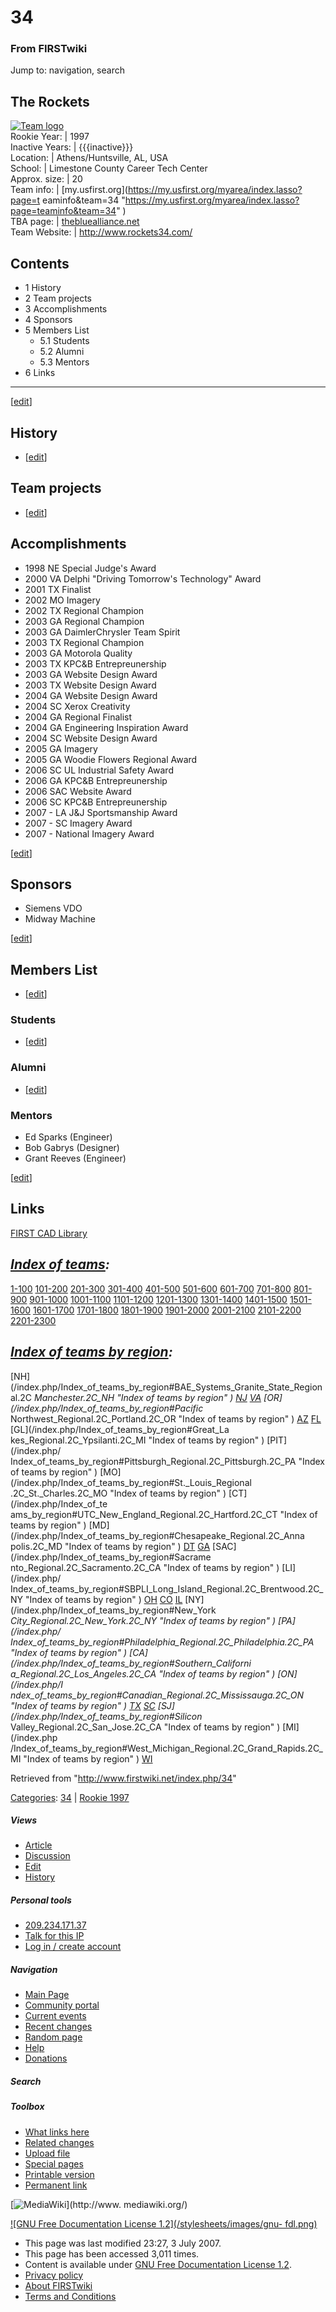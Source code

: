 # 34

### From FIRSTwiki

Jump to: navigation, search

The Rockets  
---  
[![Team logo](/media/1/1c/Team34Logo.JPG)](/index.php/Image:Team34Logo.JPG
"Team logo" )  
Rookie Year: | 1997  
Inactive Years: | {{{inactive}}}  
Location: | Athens/Huntsville, AL, USA  
School: | Limestone County Career Tech Center  
Approx. size: | 20  
Team info: | [my.usfirst.org](https://my.usfirst.org/myarea/index.lasso?page=t
eaminfo&team=34
"https://my.usfirst.org/myarea/index.lasso?page=teaminfo&team=34" )  
TBA page: |
[thebluealliance.net](http://www.thebluealliance.net/tbatv/team.php?team=34
"http://www.thebluealliance.net/tbatv/team.php?team=34" )  
Team Website: | <http://www.rockets34.com/>  
  
  

## Contents

  * 1 History
  * 2 Team projects
  * 3 Accomplishments
  * 4 Sponsors
  * 5 Members List
    * 5.1 Students
    * 5.2 Alumni
    * 5.3 Mentors
  * 6 Links  
---  
  
[[edit](/index.php?title=34&action=edit&section=1 "Edit section: History" )]

## History

  * [[edit](/index.php?title=34&action=edit&section=2 "Edit section: Team projects" )]

## Team projects

  * [[edit](/index.php?title=34&action=edit&section=3 "Edit section: Accomplishments" )]

## Accomplishments

  * 1998 NE Special Judge's Award 
  * 2000 VA Delphi "Driving Tomorrow's Technology" Award 
  * 2001 TX Finalist 
  * 2002 MO Imagery 
  * 2002 TX Regional Champion 
  * 2003 GA Regional Champion 
  * 2003 GA DaimlerChrysler Team Spirit 
  * 2003 TX Regional Champion 
  * 2003 GA Motorola Quality 
  * 2003 TX KPC&amp;B Entrepreunership 
  * 2003 GA Website Design Award 
  * 2003 TX Website Design Award 
  * 2004 GA Website Design Award 
  * 2004 SC Xerox Creativity 
  * 2004 GA Regional Finalist 
  * 2004 GA Engineering Inspiration Award 
  * 2004 SC Website Design Award 
  * 2005 GA Imagery 
  * 2005 GA Woodie Flowers Regional Award 
  * 2006 SC UL Industrial Safety Award 
  * 2006 GA KPC&amp;B Entrepreunership 
  * 2006 SAC Website Award 
  * 2006 SC KPC&amp;B Entrepreunership 
  * 2007 - LA J&amp;J Sportsmanship Award 
  * 2007 - SC Imagery Award 
  * 2007 - National Imagery Award 

[[edit](/index.php?title=34&action=edit&section=4 "Edit section: Sponsors" )]

## Sponsors

  * Siemens VDO 
  * Midway Machine 

[[edit](/index.php?title=34&action=edit&section=5 "Edit section: Members List"
)]

## Members List

  * [[edit](/index.php?title=34&action=edit&section=6 "Edit section: Students" )]

### Students

  * [[edit](/index.php?title=34&action=edit&section=7 "Edit section: Alumni" )]

### Alumni

  * [[edit](/index.php?title=34&action=edit&section=8 "Edit section: Mentors" )]

### Mentors

  * Ed Sparks (Engineer) 
  * Bob Gabrys (Designer) 
  * Grant Reeves (Engineer) 

[[edit](/index.php?title=34&action=edit&section=9 "Edit section: Links" )]

## Links

[FIRST CAD Library](http://www.firstcadlibrary.com
"http://www.firstcadlibrary.com" )

  

_[Index of teams](/index.php/Index_of_teams "Index of teams" ):_  
---  
  
[1-100](/index.php/Index_of_teams#1-100 "Index of teams" )
[101-200](/index.php/Index_of_teams#101-200 "Index of teams" )
[201-300](/index.php/Index_of_teams#201-300 "Index of teams" )
[301-400](/index.php/Index_of_teams#301-400 "Index of teams" )
[401-500](/index.php/Index_of_teams#401-500 "Index of teams" )
[501-600](/index.php/Index_of_teams#501-600 "Index of teams" )
[601-700](/index.php/Index_of_teams#601-700 "Index of teams" )
[701-800](/index.php/Index_of_teams#701-800 "Index of teams" )
[801-900](/index.php/Index_of_teams#801-900 "Index of teams" )
[901-1000](/index.php/Index_of_teams#901-1000 "Index of teams" )
[1001-1100](/index.php/Index_of_teams#1001-1100 "Index of teams" )
[1101-1200](/index.php/Index_of_teams#1101-1200 "Index of teams" )
[1201-1300](/index.php/Index_of_teams#1201-1300 "Index of teams" )
[1301-1400](/index.php/Index_of_teams#1301-1400 "Index of teams" )
[1401-1500](/index.php/Index_of_teams#1401-1500 "Index of teams" )
[1501-1600](/index.php/Index_of_teams#1501-1600 "Index of teams" )
[1601-1700](/index.php/Index_of_teams#1601-1700 "Index of teams" )
[1701-1800](/index.php/Index_of_teams#1701-1800 "Index of teams" )
[1801-1900](/index.php/Index_of_teams#1801-1900 "Index of teams" )
[1901-2000](/index.php/Index_of_teams#1901-2000 "Index of teams" )
[2001-2100](/index.php/Index_of_teams#2001-2100 "Index of teams" )
[2101-2200](/index.php/Index_of_teams#2101-2200 "Index of teams" )
[2201-2300](/index.php/Index_of_teams#2201-2300 "Index of teams" )  
  
  

_[Index of teams by region](/index.php/Index_of_teams_by_region "Index of
teams by region" ):_  
---  
  
[NH](/index.php/Index_of_teams_by_region#BAE_Systems_Granite_State_Regional.2C
_Manchester.2C_NH "Index of teams by region" )
[NJ](/index.php/Index_of_teams_by_region#New_Jersey_Regional.2C_Trenton.2C_NJ
"Index of teams by region" )
[VA](/index.php/Index_of_teams_by_region#NASA.2FVCU_Regional.2C_Richmond.2C_VA
"Index of teams by region" ) [OR](/index.php/Index_of_teams_by_region#Pacific_
Northwest_Regional.2C_Portland.2C_OR "Index of teams by region" )
[AZ](/index.php/Index_of_teams_by_region#Arizona_Regional.2C_Phoenix.2C_AZ
"Index of teams by region" )
[FL](/index.php/Index_of_teams_by_region#Florida_Regional.2C_Orlando.2C_FL
"Index of teams by region" ) [GL](/index.php/Index_of_teams_by_region#Great_La
kes_Regional.2C_Ypsilanti.2C_MI "Index of teams by region" ) [PIT](/index.php/
Index_of_teams_by_region#Pittsburgh_Regional.2C_Pittsburgh.2C_PA "Index of
teams by region" ) [MO](/index.php/Index_of_teams_by_region#St._Louis_Regional
.2C_St._Charles.2C_MO "Index of teams by region" ) [CT](/index.php/Index_of_te
ams_by_region#UTC_New_England_Regional.2C_Hartford.2C_CT "Index of teams by
region" ) [MD](/index.php/Index_of_teams_by_region#Chesapeake_Regional.2C_Anna
polis.2C_MD "Index of teams by region" )
[DT](/index.php/Index_of_teams_by_region#Detroit_Regional.2C_Detroit.2C_MI
"Index of teams by region" )
[GA](/index.php/Index_of_teams_by_region#Peachtree_Regional.2C_Duluth.2C_GA
"Index of teams by region" ) [SAC](/index.php/Index_of_teams_by_region#Sacrame
nto_Regional.2C_Sacramento.2C_CA "Index of teams by region" ) [LI](/index.php/
Index_of_teams_by_region#SBPLI_Long_Island_Regional.2C_Brentwood.2C_NY "Index
of teams by region" )
[OH](/index.php/Index_of_teams_by_region#Buckeye_Regional.2C_Cleveland.2C_OH
"Index of teams by region" )
[CO](/index.php/Index_of_teams_by_region#Colorado_Regional.2C_Denver.2C_CO
"Index of teams by region" )
[IL](/index.php/Index_of_teams_by_region#Midwest_Regional.2C_Evanston.2C_IL
"Index of teams by region" ) [NY](/index.php/Index_of_teams_by_region#New_York
_City_Regional.2C_New_York.2C_NY "Index of teams by region" ) [PA](/index.php/
Index_of_teams_by_region#Philadelphia_Regional.2C_Philadelphia.2C_PA "Index of
teams by region" ) [CA](/index.php/Index_of_teams_by_region#Southern_Californi
a_Regional.2C_Los_Angeles.2C_CA "Index of teams by region" ) [ON](/index.php/I
ndex_of_teams_by_region#Canadian_Regional.2C_Mississauga.2C_ON "Index of teams
by region" )
[TX](/index.php/Index_of_teams_by_region#Lone_Star_Regional.2C_Houston.2C_TX
"Index of teams by region" )
[SC](/index.php/Index_of_teams_by_region#Palmetto_Regional.2C_Columbia.2C_SC
"Index of teams by region" ) [SJ](/index.php/Index_of_teams_by_region#Silicon_
Valley_Regional.2C_San_Jose.2C_CA "Index of teams by region" ) [MI](/index.php
/Index_of_teams_by_region#West_Michigan_Regional.2C_Grand_Rapids.2C_MI "Index
of teams by region" )
[WI](/index.php/Index_of_teams_by_region#Wisconsin_Regional.2C_Milwaukee.2C_WI
"Index of teams by region" )  
  
  

Retrieved from "<http://www.firstwiki.net/index.php/34>"

[Categories](/index.php?title=Special:Categories&article=34
"Special:Categories" ): [34](/index.php?title=Category:34&action=edit
"Category:34" ) | [Rookie 1997](/index.php/Category:Rookie_1997
"Category:Rookie 1997" )

##### Views

  * [Article](/index.php/34)
  * [Discussion](/index.php?title=Talk:34&action=edit)
  * [Edit](/index.php?title=34&action=edit)
  * [History](/index.php?title=34&action=history)

##### Personal tools

  * [209.234.171.37](/index.php/User:209.234.171.37)
  * [Talk for this IP](/index.php/User_talk:209.234.171.37)
  * [Log in / create account](/index.php?title=Special:Userlogin&returnto=34)

[](/index.php/Main_Page "Main Page" )

##### Navigation

  * [Main Page](/index.php/Main_Page)
  * [Community portal](/index.php/FIRSTwiki:Community_portal)
  * [Current events](/index.php/Current_events)
  * [Recent changes](/index.php/Special:Recentchanges)
  * [Random page](/index.php/Special:Random)
  * [Help](/index.php/Help:Contents)
  * [Donations](/index.php/FIRSTwiki:Site_support)

##### Search



##### Toolbox

  * [What links here](/index.php/Special:Whatlinkshere/34)
  * [Related changes](/index.php/Special:Recentchangeslinked/34)
  * [Upload file](/index.php/Special:Upload)
  * [Special pages](/index.php/Special:Specialpages)
  * [Printable version](/index.php?title=34&printable=yes)
  * [Permanent link](/index.php?title=34&oldid=61936)

[![MediaWiki](/skins/common/images/poweredby_mediawiki_88x31.png)](http://www.
mediawiki.org/)

[![GNU Free Documentation License 1.2](/stylesheets/images/gnu-
fdl.png)](http://www.gnu.org/copyleft/fdl.html)

  * This page was last modified 23:27, 3 July 2007.
  * This page has been accessed 3,011 times.
  * Content is available under [GNU Free Documentation License 1.2](http://www.gnu.org/copyleft/fdl.html "http://www.gnu.org/copyleft/fdl.html" ).
  * [Privacy policy](/index.php/FIRSTwiki:Privacy_policy "FIRSTwiki:Privacy policy" )
  * [About FIRSTwiki](/index.php/FIRSTwiki:About "FIRSTwiki:About" )
  * [Terms and Conditions](/index.php/FIRSTwiki:Terms_and_conditions "FIRSTwiki:Terms and conditions" )

